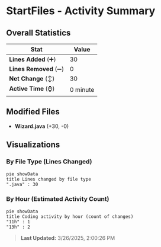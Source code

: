 # StartFiles - Activity Summary 

## Overall Statistics

| Stat                   | Value                                                             |
| ---------------------- | ----------------------------------------------------------------- |
| **Lines Added** (➕)   | 30                                          |
| **Lines Removed** (➖) | 0                                        |
| **Net Change** (↕)    | 30                |
| **Active Time** (⌚)   | 0 minute |


## Modified Files
- **Wizard.java** (+30, -0)

## Visualizations

### By File Type (Lines Changed)

```mermaid
pie showData
title Lines changed by file type
".java" : 30
```

### By Hour (Estimated Activity Count)

```mermaid
pie showData
title Coding activity by hour (count of changes)
"11h" : 1
"13h" : 2
```


> **Last Updated:** 3/26/2025, 2:00:26 PM